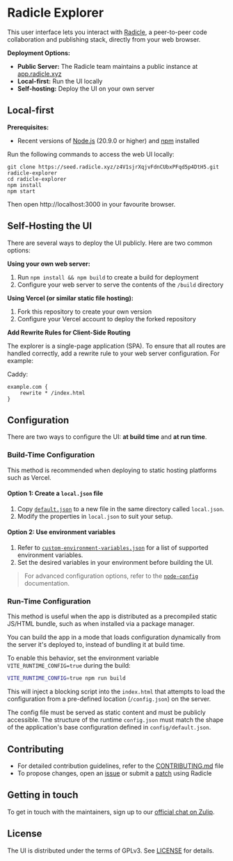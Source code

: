 # Radicle Explorer

This user interface lets you interact with [Radicle][rad], a peer-to-peer code
collaboration and publishing stack, directly from your web browser.

**Deployment Options:**

* **Public Server:** The Radicle team maintains a public instance at [app.radicle.xyz][app]
* **Local-first:** Run the UI locally
* **Self-hosting:** Deploy the UI on your own server


## Local-first

**Prerequisites:**

* Recent versions of [Node.js][nod] (20.9.0 or higher) and [npm][npm] installed

Run the following commands to access the web UI locally:

``` shell
git clone https://seed.radicle.xyz/z4V1sjrXqjvFdnCUbxPFqd5p4DtH5.git radicle-explorer
cd radicle-explorer
npm install
npm start
```

Then open http://localhost:3000 in your favourite browser.


## Self-Hosting the UI

There are several ways to deploy the UI publicly. Here are two common options:

**Using your own web server:**

1. Run `npm install && npm build` to create a build for deployment
2. Configure your web server to serve the contents of the `/build` directory

**Using Vercel (or similar static file hosting):**

1. Fork this repository to create your own version
2. Configure your Vercel account to deploy the forked repository

**Add Rewrite Rules for Client-Side Routing**

The explorer is a single-page application (SPA). To ensure that all routes are handled correctly, add a rewrite rule to your web server configuration. For example:

Caddy:

```
example.com {
    rewrite * /index.html
}
```

## Configuration

There are two ways to configure the UI: **at build time** and **at run time**.

### Build-Time Configuration

This method is recommended when deploying to static hosting platforms such
as Vercel.

#### Option 1: Create a `local.json` file

1. Copy [`default.json`][def] to a new file in the same directory called
   `local.json`.
2. Modify the properties in `local.json` to suit your setup.

#### Option 2: Use environment variables

1. Refer to [`custom-environment-variables.json`][env] for a list of supported
   environment variables.
2. Set the desired variables in your environment before building the UI.

> For advanced configuration options, refer to the [`node-config`][nco]
> documentation.


### Run-Time Configuration

This method is useful when the app is distributed as a precompiled static
JS/HTML bundle, such as when installed via a package manager.

You can build the app in a mode that loads configuration dynamically from the
server it's deployed to, instead of bundling it at build time.

To enable this behavior, set the environment variable `VITE_RUNTIME_CONFIG=true`
during the build:

```bash
VITE_RUNTIME_CONFIG=true npm run build
```

This will inject a blocking script into the `index.html` that attempts to load
the configuration from a pre-defined location (`/config.json`) on the server.

The config file must be served as static content and must be publicly accessible.
The structure of the runtime `config.json` must match the shape of the
application's base configuration defined in `config/default.json`.


## Contributing

* For detailed contribution guidelines, refer to the [CONTRIBUTING.md][con]
  file
* To propose changes, open an [issue][iss] or submit a [patch][pat] using
  Radicle


## Getting in touch

To get in touch with the maintainers, sign up to our
[official chat on Zulip][zul].


## License

The UI is distributed under the terms of GPLv3. See [LICENSE][lic] for details.



[app]: https://app.radicle.xyz
[con]: ./CONTRIBUTING.md
[def]: ./config/default.json
[env]: ./config/custom-environment-variables.json
[iss]: https://app.radicle.xyz/nodes/iris.radicle.xyz/rad:z4V1sjrXqjvFdnCUbxPFqd5p4DtH5/issues
[lic]: ./LICENSE
[nco]: https://github.com/node-config/node-config/wiki/Configuration-Files
[nod]: https://nodejs.org
[npm]: https://www.npmjs.com
[pat]: https://app.radicle.xyz/nodes/iris.radicle.xyz/rad:z4V1sjrXqjvFdnCUbxPFqd5p4DtH5/patches
[rad]: https://radicle.xyz
[zul]: https://radicle.zulipchat.com/#narrow/stream/369278-web
